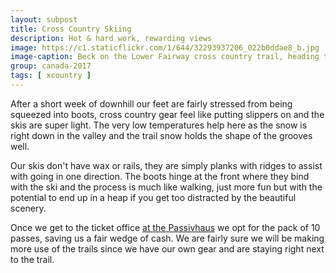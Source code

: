 ```yaml
---
layout: subpost
title: Cross Country Skiing
description: Hot & hard work, rewarding views
image: https://c1.staticflickr.com/1/644/32293937206_022b0ddae8_b.jpg
image-caption: Beck on the Lower Fairway cross country trail, heading toward the village
group: canada-2017
tags: [ xcountry ]
---
```


After a short week of downhill our feet are fairly stressed from being squeezed into boots, cross country gear feel like putting slippers on and the skis are super light.
The very low temperatures help here as the snow is right down in the valley and the trail snow holds the shape of the grooves well.

Our skis don't have wax or rails, they are simply planks with ridges to assist with going in one direction. The boots hinge at the front where they bind with the ski and the process is much like walking, just more fun but with the potential to end up in a heap if you get too distracted by the beautiful scenery.

Once we get to the ticket office [at the Passivhaus](http://www.crosscountryconnection.ca/lost-lake/passivhaus/) we opt for the pack of 10 passes, saving us a fair wedge of cash. We are fairly sure we will be making more use of the trails since we have our own gear and are staying right next to the trail.

